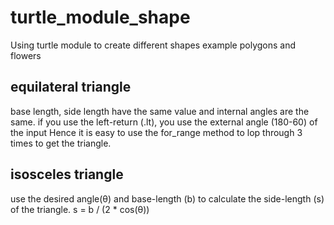 # turtle_module_shape
Using turtle module to create different shapes example polygons and flowers

## equilateral triangle
base length, side length have the same value and internal angles are the same.
if you use the left-return (.lt), you use the external angle (180-60) of the input
Hence it is easy to use the for_range method to lop through 3 times to get the triangle.

## isosceles triangle
use the desired angle(θ) and base-length (b) to calculate the side-length (s) of the triangle.
 s = b / (2 * cos(θ))
